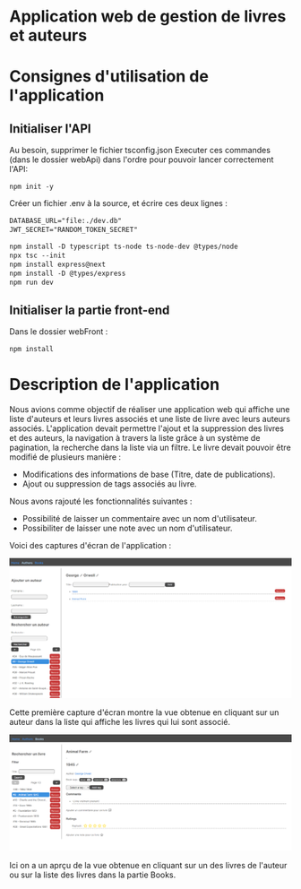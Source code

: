 # Application web de gestion de livres et auteurs


# Consignes d'utilisation de l'application
## Initialiser l'API

Au besoin, supprimer le fichier tsconfig.json
Executer ces commandes (dans le dossier webApi) dans l'ordre pour pouvoir lancer correctement l'API: 

```
npm init -y

```
Créer un fichier .env à la source, et écrire ces deux lignes : 

```
DATABASE_URL="file:./dev.db"
JWT_SECRET="RANDOM_TOKEN_SECRET"
```

```
npm install -D typescript ts-node ts-node-dev @types/node
npx tsc --init
npm install express@next
npm install -D @types/express
npm run dev
```

## Initialiser la partie front-end

Dans le dossier webFront :

```
npm install
```

# Description de l'application

Nous avions comme objectif de réaliser une application web qui affiche une liste d'auteurs et leurs livres associés et une liste de livre avec leurs auteurs associés.
L'application devait permettre l'ajout et la suppression des livres et des auteurs, la navigation à travers la liste grâce à un système de pagination, la recherche dans la liste via un filtre.
Le livre devait pouvoir être modifié de plusieurs manière : 
- Modifications des informations de base (Titre, date de publications).
- Ajout ou suppression de tags associés au livre.

Nous avons rajouté les fonctionnalités suivantes :
- Possibilité de laisser un commentaire avec un nom d'utilisateur.
- Possibiliter de laisser une note avec un nom d'utilisateur.

Voici des captures d'écran de l'application : 

![Liste des auteurs](./web_authorview.png)

Cette première capture d'écran montre la vue obtenue en cliquant sur un auteur dans la liste qui affiche les livres qui lui sont associé.

![Liste des livres](./web_bookview.png)

Ici on a un aprçu de la vue obtenue en cliquant sur un des livres de l'auteur ou sur la liste des livres dans la partie Books.
